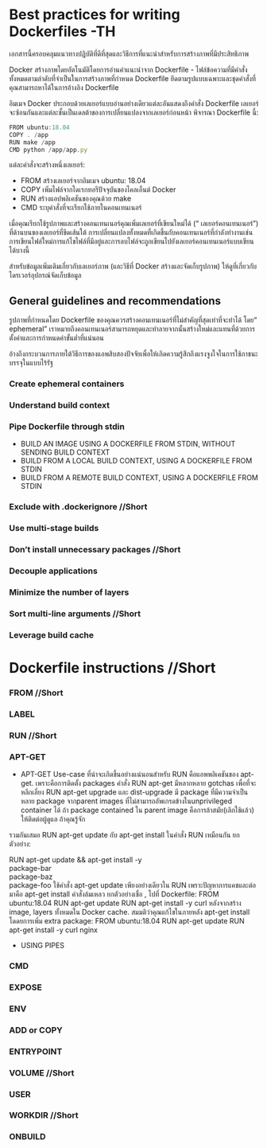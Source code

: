 # Best practices for writing Dockerfiles -TH

  เอกสารนี้ครอบคลุมแนวทางปฏิบัติที่ดีที่สุดและวิธีการที่แนะนำสำหรับการสร้างภาพที่มีประสิทธิภาพ
 
 Docker สร้างภาพโดยอัตโนมัติโดยการอ่านคำแนะนำจาก Dockerfile - ไฟล์ข้อความที่มีคำสั่งทั้งหมดตามลำดับที่จำเป็นในการสร้างภาพที่กำหนด Dockerfile ยึดตามรูปแบบเฉพาะและชุดคำสั่งที่คุณสามารถหาได้ในการอ้างอิง Dockerfile
  
  อิมเมจ Docker ประกอบด้วยเลเยอร์แบบอ่านอย่างเดียวแต่ละอันแสดงถึงคำสั่ง Dockerfile เลเยอร์จะซ้อนกันและแต่ละชั้นเป็นเดลต้าของการเปลี่ยนแปลงจากเลเยอร์ก่อนหน้า พิจารณา Dockerfile นี้:
```js
FROM ubuntu:18.04
COPY . /app
RUN make /app
CMD python /app/app.py
```
แต่ละคำสั่งจะสร้างหนึ่งเลเยอร์:

* FROM สร้างเลเยอร์จากอิมเมจ ubuntu: 18.04
* COPY เพิ่มไฟล์จากไดเรกทอรีปัจจุบันของไคลเอ็นต์ Docker
* RUN สร้างแอปพลิเคชันของคุณด้วย make
* CMD ระบุคำสั่งที่จะเรียกใช้ภายในคอนเทนเนอร์

เมื่อคุณเรียกใช้รูปภาพและสร้างคอนเทนเนอร์คุณเพิ่มเลเยอร์ที่เขียนใหม่ได้ (“ เลเยอร์คอนเทนเนอร์”) ที่ด้านบนของเลเยอร์ที่ขีดเส้นใต้ การเปลี่ยนแปลงทั้งหมดที่เกิดขึ้นกับคอนเทนเนอร์ที่กำลังทำงานเช่นการเขียนไฟล์ใหม่การแก้ไขไฟล์ที่มีอยู่และการลบไฟล์จะถูกเขียนไปยังเลเยอร์คอนเทนเนอร์แบบเขียนได้บางนี้

สำหรับข้อมูลเพิ่มเติมเกี่ยวกับเลเยอร์ภาพ (และวิธีที่ Docker สร้างและจัดเก็บรูปภาพ) ให้ดูที่เกี่ยวกับไดรเวอร์อุปกรณ์จัดเก็บข้อมูล
## General guidelines and recommendations
  รูปภาพที่กำหนดโดย Dockerfile ของคุณควรสร้างคอนเทนเนอร์ที่ไม่สำคัญที่สุดเท่าที่จะทำได้ โดย“ ephemeral” เราหมายถึงคอนเทนเนอร์สามารถหยุดและทำลายจากนั้นสร้างใหม่และแทนที่ด้วยการตั้งค่าและการกำหนดค่าขั้นต่ำที่แน่นอน

  อ้างถึงกระบวนการภายใต้วิธีการของแอพสิบสองปัจจัยเพื่อให้เกิดความรู้สึกถึงแรงจูงใจในการใช้ภาชนะบรรจุในแบบไร้รัฐ
### Create ephemeral containers
### Understand build context
### Pipe Dockerfile through stdin
* BUILD AN IMAGE USING A DOCKERFILE FROM STDIN, WITHOUT SENDING BUILD CONTEXT
* BUILD FROM A LOCAL BUILD CONTEXT, USING A DOCKERFILE FROM STDIN
* BUILD FROM A REMOTE BUILD CONTEXT, USING A DOCKERFILE FROM STDIN	
### Exclude with .dockerignore //Short
### Use multi-stage builds
### Don’t install unnecessary packages //Short
### Decouple applications
### Minimize the number of layers
### Sort multi-line arguments //Short
### Leverage build cache
# Dockerfile instructions //Short
### FROM //Short
### LABEL
### RUN  //Short
### APT-GET
* APT-GET
Use-case ที่น่าจะเกิดขึ้นอย่างแน่นอนสำหรับ RUN คือแอพพลิเคชันของ apt-get. เพราะคือการติดตั้ง packages คำสั่ง  RUN apt-get   มีหลากหลาย gotchas เพื่อที่จะหลีกเลี่ยง RUN apt-get upgrade และ dist-upgrade มี package ที่มีความจำเป็นหลาย package จากparent images ที่ไม่สามารถอัพเกรดข้างในunprivileged container ได้ ถ้า package contained ใน parent image คือการล้าสมัย(เลิกใช้แล้ว) ให้ติดต่อผู้ดูแล  ถ้าคุณรู้จัก

รวมกันเสมอ RUN apt-get update กับ  apt-get install ในคำสั่ง  RUN เหมือนกัน ยกตัวอย่าง:

RUN apt-get update && apt-get install -y \
    package-bar \
    package-baz \
    package-foo
ใช้คำสั่ง apt-get update เพียงอย่างเดียวใน RUN เพราะปัญหาการแคชและต่อมาคือ apt-get install คำสั่งล้มเหลว ยกตัวอย่างเชื่อ , ไปที่ Dockerfile:
FROM ubuntu:18.04
RUN apt-get update
RUN apt-get install -y curl
หลังจากสร้าง  image, layers ทั้งหมดใน Docker cache. สมมติว่าคุณแก้ไขในภายหลัง apt-get install โดดยการเพิ่ม  extra package:
FROM ubuntu:18.04
RUN apt-get update
RUN apt-get install -y curl nginx

* USING PIPES
### CMD
### EXPOSE
### ENV
### ADD or COPY
### ENTRYPOINT
### VOLUME  //Short
### USER
### WORKDIR //Short
### ONBUILD 